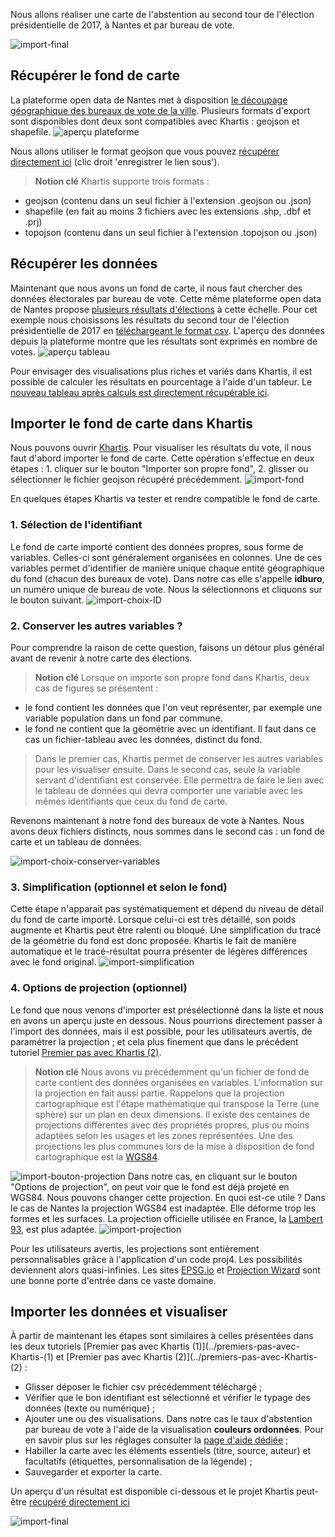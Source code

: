 Nous allons réaliser une carte de l'abstention au second tour de l'élection présidentielle de 2017, à Nantes et par bureau de vote.

![import-final](./assets/tuto3-9.png)

## Récupérer le fond de carte
La plateforme open data de Nantes met à disposition [le découpage géographique des bureaux de vote de la ville](https://data.nantesmetropole.fr/explore/dataset/244400404_decoupage-geographique-bureaux-vote-nantes-2015-2018/export/?disjunctive.lieu_nom&disjunctive.lieu_site).
Plusieurs formats d'export sont disponibles dont deux sont compatibles avec Khartis : geojson et shapefile.
![aperçu plateforme](./assets/tuto3-1.png)

Nous allons utiliser le format geojson que vous pouvez [récupérer directement ici](./assets/decoupage-geographique-bureaux-vote-nantes.json) (clic droit 'enregistrer le lien sous').

> **Notion clé**
> Khartis supporte trois formats :
-   geojson (contenu dans un seul fichier à l'extension .geojson ou .json)
-   shapefile (en fait au moins 3 fichiers avec les extensions .shp, .dbf et .prj)
-   topojson (contenu dans un seul fichier à l'extension .topojson ou .json)

## Récupérer les données
Maintenant que nous avons un fond de carte, il nous faut chercher des données électorales par bureau de vote. Cette même plateforme open data de Nantes propose [plusieurs résultats d'élections](https://data.nantesmetropole.fr/explore/?disjunctive.diffuseur&disjunctive.theme&disjunctive.features&disjunctive.publisher&disjunctive.gestionnaire&disjunctive.keyword&disjunctive.license&sort=explore.popularity_score&q=bureau+de+vote) à cette échelle.
Pour cet exemple nous choisissons les résultats du second tour de l'élection présidentielle de 2017 en [téléchargeant le format csv](https://data.nantesmetropole.fr/explore/dataset/244400404_election-presidentielle-2017-nantes-2nd-tour/export/?disjunctive.bureau_de_vote).
L'aperçu des données depuis la plateforme montre que les résultats sont exprimés en nombre de votes.
![aperçu tableau](./assets/tuto3-2.png)

Pour envisager des visualisations plus riches et variés dans Khartis, il est possible de calculer les résultats en pourcentage à l'aide d'un tableur. Le [nouveau tableau après calculs est directement récupérable ici](./assets/Nantes-resultat-presidentielles-second-tour-2017-bureau-vote.csv).

## Importer le fond de carte dans Khartis
Nous pouvons ouvrir [Khartis](https://www.sciencespo.fr/cartographie/khartis). Pour visualiser les résultats du vote, il nous faut d'abord importer le fond de carte. Cette opération s'effectue en deux étapes : 1. cliquer sur le bouton "Importer son propre fond", 2. glisser ou sélectionner le fichier geojson récupéré précédemment.
![import-fond](./assets/tuto3-3.gif)

En quelques étapes Khartis va tester et rendre compatible le fond de carte.

### 1. Sélection de l'identifiant
Le fond de carte importé contient des données propres, sous forme de variables. Celles-ci sont généralement organisées en colonnes. Une de ces variables permet d'identifier de manière unique chaque entité géographique du fond (chacun des bureaux de vote).
Dans notre cas elle s'appelle **idburo**, un numéro unique de bureau de vote.
Nous la sélectionnons et cliquons sur le bouton suivant.
![import-choix-ID](./assets/tuto3-4.png)

### 2. Conserver les autres variables ?
Pour comprendre la raison de cette question, faisons un détour plus général avant de revenir à notre carte des élections.

> **Notion clé**
> Lorsque on importe son propre fond dans Khartis, deux cas de figures se présentent :
-   le fond contient les données que l'on veut représenter, par exemple une variable population dans un fond par commune.
-   le fond ne contient que la géométrie avec un identifiant. Il faut dans ce cas un fichier-tableau avec les données, distinct du fond.
>
> Dans le premier cas, Khartis permet de conserver les autres variables pour les visualiser ensuite.
Dans le second cas, seule la variable servant d'identifiant est conservée. Elle permettra de faire le lien avec le tableau de données qui devra comporter une variable avec les mêmes identifiants que ceux du fond de carte.

Revenons maintenant à notre fond des bureaux de vote à Nantes. Nous avons deux fichiers distincts, nous sommes dans le second cas : un fond de carte et un tableau de données.

![import-choix-conserver-variables](./assets/tuto3-5.png)

### 3. Simplification (optionnel et selon le fond)
Cette étape n'apparait pas systématiquement et dépend du niveau de détail du fond de carte importé. Lorsque celui-ci est très détaillé, son poids augmente et Khartis peut être ralenti ou bloqué. Une simplification du tracé de la géométrie du fond est donc proposée. Khartis le fait de manière automatique et le tracé-résultat pourra présenter de légères différences avec le fond original.
![import-simplification](./assets/tuto3-6.png)

### 4. Options de projection (optionnel)
Le fond que nous venons d'importer est présélectionné dans la liste et nous en avons un aperçu juste en dessous. Nous pourrions directement passer à l'import des données, mais il est possible, pour les utilisateurs avertis, de paramétrer la projection ; et cela plus finement que dans le précédent tutoriel [Premier pas avec Khartis (2)](../premiers-pas-avec-Khartis-(2)#projections).

> **Notion clé**
> Nous avons vu précédemment qu'un fichier de fond de carte contient des données organisées en variables. L'information sur la projection en fait aussi partie. Rappelons que la projection cartographique est l'étape mathématique qui transpose la Terre (une sphère) sur un plan en deux dimensions. Il existe des centaines de projections différentes avec des propriétés propres, plus ou moins adaptées selon les usages et les zones représentées. Une des projections les plus communes lors de la mise à disposition de fond cartographique est la [WGS84](https://fr.wikipedia.org/wiki/WGS_84).

![import-bouton-projection](./assets/tuto3-7.png)
Dans notre cas, en cliquant sur le bouton "Options de projection", on peut voir que le fond est déjà projeté en WGS84. Nous pouvons changer cette projection. En quoi est-ce utile ? Dans le cas de Nantes la projection WGS84 est inadaptée. Elle déforme trop les formes et les surfaces. La projection officielle utilisée en France, la [Lambert 93](https://fr.wikipedia.org/wiki/Projection_conique_conforme_de_Lambert#Lambert_93), est plus adaptée.
![import-projection](./assets/tuto3-8.gif)

Pour les utilisateurs avertis, les projections sont entièrement personnalisables grâce à l'application d'un code proj4. Les possibilités deviennent alors quasi-infinies. Les sites [EPSG.io](https://epsg.io/) et [Projection Wizard](http://projectionwizard.org/) sont une bonne porte d'entrée dans ce vaste domaine.

## Importer les données et visualiser
À partir de maintenant les étapes sont similaires à celles présentées dans les deux tutoriels [Premier pas avec Khartis (1)](../premiers-pas-avec-Khartis-(1) et [Premier pas avec Khartis (2)](../premiers-pas-avec-Khartis-(2) :

-   Glisser déposer le fichier csv précédemment téléchargé ;
-   Vérifier que le bon identifiant est sélectionné et vérifier le typage des données (texte ou numérique) ;
-   Ajouter une ou des visualisations. Dans notre cas le taux d'abstention par bureau de vote à l'aide de la visualisation **couleurs ordonnées**. Pour en savoir plus sur les réglages consulter la [page d'aide dédiée](../couleurs-ordonnees) ;
-   Habiller la carte avec les éléments essentiels (titre, source, auteur) et facultatifs (étiquettes, personnalisation de la légende) ;
-   Sauvegarder et exporter la carte.

Un aperçu d'un résultat est disponible ci-dessous et le projet Khartis peut-être [récupéré directement ici](./assets/Projet-Khartis-Nantes-abstention-2017.kh.zip)

![import-final](./assets/tuto3-9.png)
